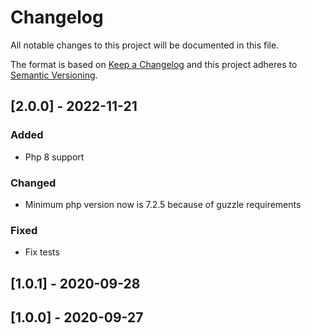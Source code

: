 # Changelog
All notable changes to this project will be documented in this file.

The format is based on [Keep a Changelog](http://keepachangelog.com/en/1.0.0/)
and this project adheres to [Semantic Versioning](http://semver.org/spec/v2.0.0.html).

## [2.0.0] - 2022-11-21
### Added
 - Php 8 support

### Changed
 - Minimum php version now is 7.2.5 because of guzzle requirements

### Fixed
 - Fix tests

## [1.0.1] - 2020-09-28

## [1.0.0] - 2020-09-27